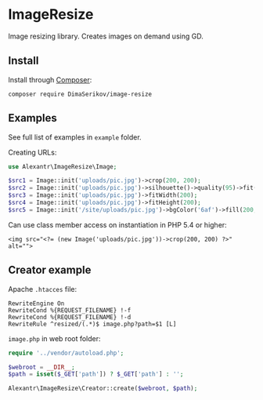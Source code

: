 # ImageResize

Image resizing library. Creates images on demand using GD.

## Install

Install through [Composer](http://getcomposer.org/):

```
composer require DimaSerikov/image-resize
```

## Examples

See full list of examples in `example` folder.

Creating URLs:

```php
use Alexantr\ImageResize\Image;

$src1 = Image::init('uploads/pic.jpg')->crop(200, 200);
$src2 = Image::init('uploads/pic.jpg')->silhouette()->quality(95)->fit(200, 200);
$src3 = Image::init('uploads/pic.jpg')->fitWidth(200);
$src4 = Image::init('uploads/pic.jpg')->fitHeight(200);
$src5 = Image::init('/site/uploads/pic.jpg')->bgColor('6af')->fill(200, 200);
```

Can use class member access on instantiation in PHP 5.4 or higher:

```
<img src="<?= (new Image('uploads/pic.jpg'))->crop(200, 200) ?>" alt="">
```

## Creator example

Apache `.htacces` file:

```
RewriteEngine On
RewriteCond %{REQUEST_FILENAME} !-f
RewriteCond %{REQUEST_FILENAME} !-d
RewriteRule ^resized/(.*)$ image.php?path=$1 [L]
```

`image.php` in web root folder:

```php
require '../vendor/autoload.php';

$webroot = __DIR__;
$path = isset($_GET['path']) ? $_GET['path'] : '';

Alexantr\ImageResize\Creator::create($webroot, $path);
```

